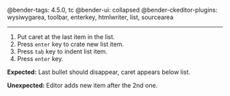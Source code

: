 @bender-tags: 4.5.0, tc
@bender-ui: collapsed
@bender-ckeditor-plugins: wysiwygarea, toolbar, enterkey, htmlwriter, list, sourcearea

----

1. Put caret at the last item in the list.
2. Press `enter` key to crate new list item.
3. Press `tab` key to indent list item.
4. Press `enter` key.

**Expected:** Last bullet should disappear, caret appears below list.

**Unexpected:** Editor adds new item after the 2nd one.
